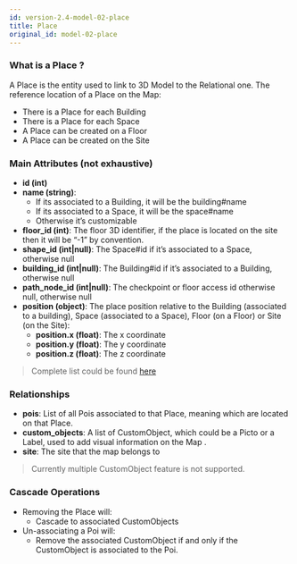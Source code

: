 ```yaml
---
id: version-2.4-model-02-place
title: Place
original_id: model-02-place
---
```


### What is a Place ?

A Place is the entity used to link to 3D Model to the Relational one.
The reference location of a Place on the Map:

- There is a Place for each Building
- There is a Place for each Space
- A Place can be created on a Floor
- A Place can be created on the Site

### Main Attributes (not exhaustive)

- **id (int)**
- **name (string)**:
    - If its associated to a Building, it will be the building#name
    - If its associated to a Space, it will be the space#name
    - Otherwise it’s customizable
- **floor_id (int)**: The floor 3D identifier, if the place is located on
the site then it will be “-1” by convention.
- **shape_id (int|null)**: The Space#id if it’s associated to a Space,
otherwise null
- **building_id (int|null)**: The Building#id if it’s associated to a
Building, otherwise null
- **path_node_id (int|null)**: The checkpoint or floor access id otherwise null,
otherwise null
- **position (object)**: The place position relative to the Building
(associated to a building), Space (associated to a Space), Floor
(on a Floor) or Site (on the Site):
    - **position.x (float)**: The x coordinate
    - **position.y (float)**: The y coordinate
    - **position.z (float)**: The z coordinate

> Complete list could be found [here](reference-02-place.md)

### Relationships

- **pois**: List of all Pois associated to that Place, meaning which are
located on that Place.
- **custom_objects**: A list of CustomObject, which could be a Picto or a
Label, used to add visual information on the Map .
- **site**: The site that the map belongs to

> Currently multiple CustomObject feature is not supported.

### Cascade Operations

- Removing the Place will:
    - Cascade to associated CustomObjects
- Un-associating a Poi will:
    - Remove the associated CustomObject if and only if the CustomObject
is associated to the Poi.
